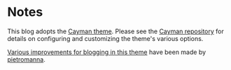 
# Notes

This blog adopts the [Cayman theme][2]. Please see the [Cayman repository][1] for 
details on configuring and customizing the theme's various options.

[Various improvements for blogging in this theme][3] have been made by [pietromanna][4].


[1]: https://github.com/pages-themes/cayman
[2]: https://pages-themes.github.io/cayman/
[3]: https://github.com/pietromenna/jekyll-cayman-theme
[4]: https://github.com/pietromenna
